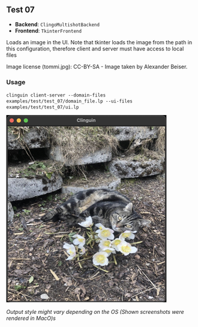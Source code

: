 ## Test 07

- **Backend**:   `ClingoMultishotBackend`
- **Frontend**:   `TkinterFrontend`

Loads an image in the UI. Note that tkinter loads the image from the path in this configuration, therefore client and server must have access to local files

Image license (tommi.jpg): CC-BY-SA - Image taken by Alexander Beiser.

### Usage

```
clinguin client-server --domain-files examples/test/test_07/domain_file.lp --ui-files examples/test/test_07/ui.lp
```

![](out.png)

*Output style might vary depending on the OS (Shown screenshots were rendered in MacO)s*
